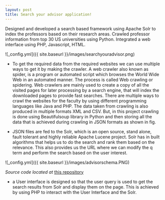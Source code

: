 ```yaml
---
layout: post
title: Search your advisor application!
---
```


Designed and developed a search based framework using Apache Solr to index the professors based on their research areas. Crawled professor information from top 30 US universities using Python. Integrated a web interface using PHP, Javascript, HTML.



![_config.yml]({{ site.baseurl }}/images/searchyouradvisor.png)

* To get the required data from the required websites we can use multiple ways to get it by making the crawler. A web crawler also known as spider, is a program or automated script which browses the World Wide Web in an automated manner. The process is called Web crawling or spidering.
Web crawlers are mainly used to create a copy of all the visited pages for later processing by a search engine, that will index the downloaded pages to provide fast searches.
There are multiple ways to crawl the websites for the faculty by using different programming languages like Java and PHP. The data taken from crawling is also produced in multiple formats XML and CSV. But, in this project crawling is done using Beautifulsoup library in Python and then storing all the data that is achieved during crawling in JSON formats as shown in fig.

* JSON files are fed to the Solr, which is an open source, stand alone, fault tolerant and highly reliable Apache Lucene project. Solr has in built algorithms that helps us to do the search and rank them based on the relevance. This also provides us the URL where we can modify the q term and perform the search based on the user interest.

![_config.yml]({{ site.baseurl }}/images/advisorschema.PNG)

*Source code located at* [this repository](https://github.com/vdsc/Advisor-recommendation)

* a User interface is designed so that the user query is used to get the search results from Solr and display them on the page. This is achieved by using PHP to interact with the User Interface and the Solr. 
